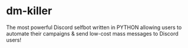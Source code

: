 # dm-killer
The most powerful Discord selfbot written in PYTHON allowing users to automate their campaigns &amp; send low-cost mass messages to Discord users!
